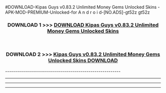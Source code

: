 #DOWNLOAD-Kipas Guys v0.83.2 Unlimited Money Gems Unlocked Skins -APK-MOD-PREMIUM-Unlocked-for A n d r o i d-[NO.ADS]-gt52z gt52z 



<div align="center">

<h3>DOWNLOAD 1 >>> <a href="https://getmod2.web.app/?judul=Kipas Guys v0.83.2 Unlimited Money Gems Unlocked Skins ">DOWNLOAD Kipas Guys v0.83.2 Unlimited Money Gems Unlocked Skins </a></h3><br>

<h3>DOWNLOAD 2 >>> <a href="https://getmod2.web.app/?judul=Kipas Guys v0.83.2 Unlimited Money Gems Unlocked Skins ">Kipas Guys v0.83.2 Unlimited Money Gems Unlocked Skins  DOWNLOAD </a></h3>

</div>
----------------------------------------------------------

----------------------------------------------------------

----------------------------------------------------------

----------------------------------------------------------



